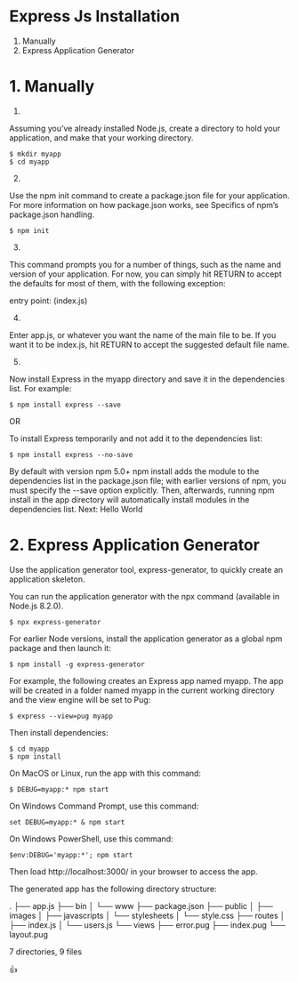 # Express Js Installation

1. Manually 
2. Express Application Generator



# 1. Manually

1.

Assuming you’ve already installed Node.js, create a directory to hold your application, and make that your working directory.

	$ mkdir myapp
	$ cd myapp

2.

Use the npm init command to create a package.json file for your application. For more information on how package.json works, see Specifics of npm’s package.json handling.

	$ npm init

3. 

This command prompts you for a number of things, such as the name and version of your application. For now, you can simply hit RETURN to accept the defaults for most of them, with the following exception:

entry point: (index.js)

4.

Enter app.js, or whatever you want the name of the main file to be. If you want it to be index.js, hit RETURN to accept the suggested default file name.

5.

Now install Express in the myapp directory and save it in the dependencies list. For example:

	$ npm install express --save

OR

To install Express temporarily and not add it to the dependencies list:

	$ npm install express --no-save


By default with version npm 5.0+ npm install adds the module to the dependencies list in the package.json file; with earlier versions of npm, you must specify the --save option explicitly. Then, afterwards, running npm install in the app directory will automatically install modules in the dependencies list.
Next: Hello World 




# 2. Express Application Generator

Use the application generator tool, express-generator, to quickly create an application skeleton.

You can run the application generator with the npx command (available in Node.js 8.2.0).

	$ npx express-generator

For earlier Node versions, install the application generator as a global npm package and then launch it:

	$ npm install -g express-generator


For example, the following creates an Express app named myapp. The app will be created in a folder named myapp in the current working directory and the view engine will be set to Pug:

	$ express --view=pug myapp


Then install dependencies:

	$ cd myapp
	$ npm install



On MacOS or Linux, run the app with this command:

	$ DEBUG=myapp:* npm start

On Windows Command Prompt, use this command:

	set DEBUG=myapp:* & npm start

On Windows PowerShell, use this command:

 	$env:DEBUG='myapp:*'; npm start


Then load http://localhost:3000/ in your browser to access the app.

The generated app has the following directory structure:


.
├── app.js
├── bin
│   └── www
├── package.json
├── public
│   ├── images
│   ├── javascripts
│   └── stylesheets
│       └── style.css
├── routes
│   ├── index.js
│   └── users.js
└── views
    ├── error.pug
    ├── index.pug
    └── layout.pug

7 directories, 9 files




:+1: